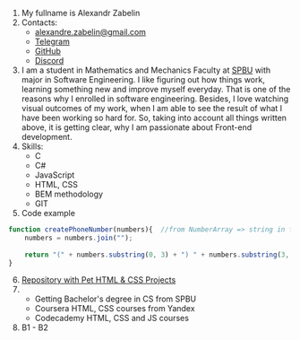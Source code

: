 1. My fullname is Alexandr Zabelin
2. Contacts:
   * alexandre.zabelin@gmail.com
   * [Telegram](https://t.me/AlexandreZabelin "My Telegram")
   * [GitHub](https://github.com/Alexandr-Zabelin "My GitHub Profile")
   * [Discord](https://discordapp.com/users/955937045237346324 "My Discord Profile")
3. I am a student in Mathematics and Mechanics Faculty at [SPBU](https://en.wikipedia.org/wiki/Saint_Petersburg_State_University) with major in Software Engineering. I like figuring out how things work, learning something new and improve myself everyday. That is one of the reasons why I enrolled in software engineering. Besides, I love watching visual outcomes of my work, when I am able to see the result of what I have been working so hard for. So, taking into account all things written above, it is getting clear, why I am passionate about Front-end development.
4. Skills:
   * C
   * C#
   * JavaScript
   * HTML, CSS 
   * BEM methodology
   * GIT
5. Code example
``````javascript
function createPhoneNumber(numbers){  //from NumberArray => string in format (xxx) xxx-xxxx
 	numbers = numbers.join("");
  
  	return "(" + numbers.substring(0, 3) + ") " + numbers.substring(3, 6) + "-" + numbers.substring(6, 10);
}
```````
6.  [Repository with Pet HTML & CSS Projects](https://github.com/Alexandr-Zabelin/landings)
7.  * Getting Bachelor's degree in CS from SPBU
	* Coursera HTML, CSS courses from Yandex
	* Codecademy HTML, CSS and JS courses
8.  B1 - B2
